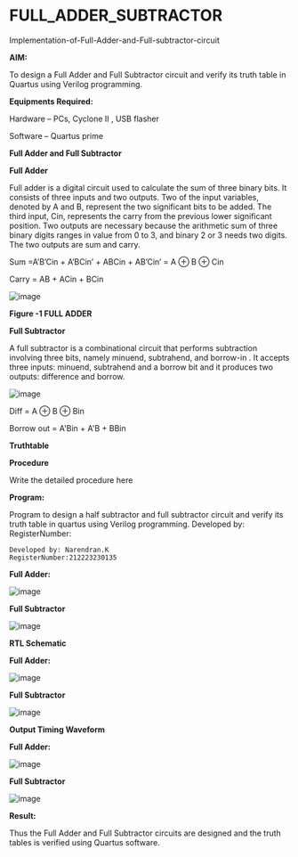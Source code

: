 # FULL_ADDER_SUBTRACTOR

Implementation-of-Full-Adder-and-Full-subtractor-circuit

**AIM:**

To design a Full Adder and Full Subtractor circuit and verify its truth table in Quartus using Verilog programming.

**Equipments Required:**

Hardware – PCs, Cyclone II , USB flasher

Software – Quartus prime

**Full Adder and Full Subtractor**

**Full Adder**

Full adder is a digital circuit used to calculate the sum of three binary bits. It consists of three inputs and two outputs. Two of the input variables, denoted by A and B, represent the two significant bits to be added. The third input, Cin, represents the carry from the previous lower significant position. Two outputs are necessary because the arithmetic sum of three binary digits ranges in value from 0 to 3, and binary 2 or 3 needs two digits. The two outputs are sum and carry.

Sum =A’B’Cin + A’BCin’ + ABCin + AB’Cin’ = A ⊕ B ⊕ Cin 

Carry = AB + ACin + BCin

![image](https://github.com/naavaneetha/FULL_ADDER_SUBTRACTOR/assets/154305477/0f30ba51-5ffb-4198-845f-18e054f675e7)

**Figure -1 FULL ADDER**

**Full Subtractor**

A full subtractor is a combinational circuit that performs subtraction involving three bits, namely minuend, subtrahend, and borrow-in . It accepts three inputs: minuend, subtrahend and a borrow bit and it produces two outputs: difference and borrow.

![image](https://github.com/naavaneetha/FULL_ADDER_SUBTRACTOR/assets/154305477/02b24f51-ab51-4304-9ad6-7b81ffc1ead5)

Diff = A ⊕ B ⊕ Bin 

Borrow out = A'Bin + A'B + BBin

**Truthtable**

**Procedure**

Write the detailed procedure here

**Program:**

Program to design a half subtractor and full subtractor circuit and verify its truth table in quartus using Verilog programming. Developed by: RegisterNumber:
```
Developed by: Narendran.K
RegisterNumber:212223230135
```

**Full Adder:**

![image](https://github.com/Gokhulraj2005/FULL_ADDER_SUBTRACTOR/assets/138849253/a297a7e6-cf3f-44dc-b3a6-26e15d2eac4e)



**Full Subtractor**

![image](https://github.com/Gokhulraj2005/FULL_ADDER_SUBTRACTOR/assets/138849253/5c08e4b6-2ccb-4e62-91a2-384b29e10520)



**RTL Schematic**

**Full Adder:**

![image](https://github.com/Gokhulraj2005/FULL_ADDER_SUBTRACTOR/assets/138849253/5f9c5c4e-14f9-47ad-aa97-825298eb9f4c)

**Full Subtractor**

![image](https://github.com/Gokhulraj2005/FULL_ADDER_SUBTRACTOR/assets/138849253/f5c1c7b6-c5ea-451a-b946-6b0c4b0c3b3c)

**Output Timing Waveform**

**Full Adder:**

![image](https://github.com/Gokhulraj2005/FULL_ADDER_SUBTRACTOR/assets/138849253/44b12040-5bc1-41c7-ad1c-aec71a2ea415)


**Full Subtractor**

![image](https://github.com/Gokhulraj2005/FULL_ADDER_SUBTRACTOR/assets/138849253/668079eb-68f5-49af-8c09-23fbbcc8d30e)

**Result:**

Thus the Full Adder and Full Subtractor circuits are designed and the truth tables is verified using Quartus software.



